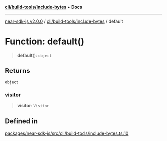 [**cli/build-tools/include-bytes**](../README.md) • **Docs**

***

[near-sdk-js v2.0.0](../../../../packages.md) / [cli/build-tools/include-bytes](../README.md) / default

# Function: default()

> **default**(): `object`

## Returns

`object`

### visitor

> **visitor**: `Visitor`

## Defined in

[packages/near-sdk-js/src/cli/build-tools/include-bytes.ts:10](https://github.com/dim-daskalov/near-sdk-js/blob/dbda01c3a7ae0812d5ceec519e35b9f3a01fe616/packages/near-sdk-js/src/cli/build-tools/include-bytes.ts#L10)
